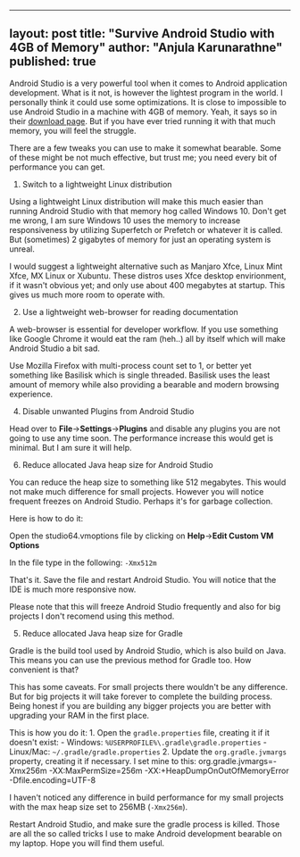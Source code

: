 
---
layout: post
title:  "Survive Android Studio with 4GB of Memory"
author: "Anjula Karunarathne"
published: true
---

Android Studio is a very powerful tool when it comes to Android application development. What is it not, is however the lightest program in the world. I personally think it could use some optimizations. It is close to impossible to use Android Studio in a machine with 4GB of memory. Yeah, it says so in their [download page](https://developer.android.com/studio).  But if you have ever tried running it with that much memory, you will feel the struggle.

There are a few tweaks you can use to make it somewhat bearable. Some of these might be not much effective, but trust me; you need every bit of performance you can get.

 1. Switch to a lightweight Linux distribution

Using a lightweight Linux distribution will make this much easier than running Android Studio with that memory hog called Windows 10. Don't get me wrong, I am sure Windows 10 uses the memory to increase responsiveness by utilizing Superfetch or Prefetch or whatever it is called. But (sometimes) 2 gigabytes of memory for just an operating system is unreal.
	
I would suggest a lightweight alternative such as Manjaro Xfce, Linux Mint Xfce, MX Linux or Xubuntu. These distros uses Xfce desktop envirionment, if it wasn't obvious yet; and only use about 400 megabytes at startup. This gives us much more room to operate with.

 2. Use a lightweight web-browser for reading documentation
 
A web-browser is essential for developer workflow. If you use something like Google Chrome it would eat the ram (heh..) all by itself which will make Android Studio a bit sad.

Use Mozilla Firefox with multi-process count set to 1, or better yet something like Basilisk which is single threaded. Basilisk uses the least amount of memory while also providing a bearable and modern browsing experience.

 4. Disable unwanted Plugins from Android Studio

Head over to **File**->**Settings**->**Plugins** and disable any plugins you are not going to use any time soon. The performance increase this would get is minimal. But I am sure it will help.
	 
 6. Reduce allocated Java heap size for Android Studio

You can reduce the heap size to something like 512 megabytes. This would not make much difference for small projects. However you will notice frequent freezes on Android Studio. Perhaps it's for garbage collection.

Here is how to do it:

Open the studio64.vmoptions file by clicking on  **Help**->**Edit Custom VM Options**

In the file type in the following: `-Xmx512m`

That's it. Save the file and restart Android Studio. You will notice that the IDE is much more responsive now. 

Please note that this will freeze Android Studio frequently and also for big projects I don't recomend using this method.

 5. Reduce allocated Java heap size for Gradle
 
 Gradle is the build tool used by Android Studio, which is also build on Java. This means you can use the previous method for Gradle too. How convenient is that?
 
This has some caveats. For small projects there wouldn't be any difference. But for big projects it will take forever to complete the building process.
 Being honest if you are building any bigger projects you are better with upgrading your RAM in the first place.
 
 This is how you do it:
	 1.  Open the `gradle.properties` file, creating it if it doesn't exist:
	    -   Windows: `%USERPROFILE%\.gradle\gradle.properties`
	    -   Linux/Mac: `~/.gradle/gradle.properties`
	2.  Update the `org.gradle.jvmargs` property, creating it if necessary. I set mine to this:
    org.gradle.jvmargs=-Xmx256m -XX:MaxPermSize=256m -XX:+HeapDumpOnOutOfMemoryError -Dfile.encoding=UTF-8

I haven't noticed any difference in build performance for my small projects with the max heap size set to 256MB (`-Xmx256m`).

Restart Android Studio, and make sure the gradle process is killed. Those are all the so called tricks I use to make Android development bearable on my laptop. Hope you will find them useful.

